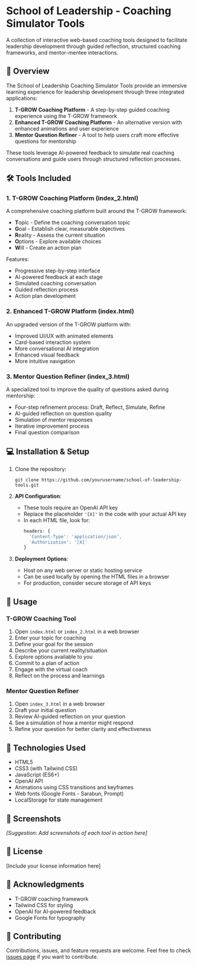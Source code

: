 # School of Leadership - Coaching Simulator Tools

A collection of interactive web-based coaching tools designed to facilitate leadership development through guided reflection, structured coaching frameworks, and mentor-mentee interactions.

## 🌟 Overview

The School of Leadership Coaching Simulator Tools provide an immersive learning experience for leadership development through three integrated applications:

1. **T-GROW Coaching Platform** - A step-by-step guided coaching experience using the T-GROW framework
2. **Enhanced T-GROW Coaching Platform** - An alternative version with enhanced animations and user experience
3. **Mentor Question Refiner** - A tool to help users craft more effective questions for mentorship

These tools leverage AI-powered feedback to simulate real coaching conversations and guide users through structured reflection processes.

## 🛠️ Tools Included

### 1. T-GROW Coaching Platform (index_2.html)

A comprehensive coaching platform built around the T-GROW framework:
- **T**opic - Define the coaching conversation topic
- **G**oal - Establish clear, measurable objectives
- **R**eality - Assess the current situation
- **O**ptions - Explore available choices
- **W**ill - Create an action plan

Features:
- Progressive step-by-step interface
- AI-powered feedback at each stage
- Simulated coaching conversation
- Guided reflection process
- Action plan development

### 2. Enhanced T-GROW Platform (index.html)

An upgraded version of the T-GROW platform with:
- Improved UI/UX with animated elements
- Card-based interaction system
- More conversational AI integration
- Enhanced visual feedback
- More intuitive navigation

### 3. Mentor Question Refiner (index_3.html)

A specialized tool to improve the quality of questions asked during mentorship:
- Four-step refinement process: Draft, Reflect, Simulate, Refine
- AI-guided reflection on question quality
- Simulation of mentor responses
- Iterative improvement process
- Final question comparison

## 💻 Installation & Setup

1. Clone the repository:
   ```
   git clone https://github.com/yourusername/school-of-leadership-tools.git
   ```

2. **API Configuration**:
   - These tools require an OpenAI API key
   - Replace the placeholder `'[X]'` in the code with your actual API key
   - In each HTML file, look for:
     ```javascript
     headers: {
       'Content-Type': 'application/json',
       'Authorization': '[X]'
     }
     ```

3. **Deployment Options**:
   - Host on any web server or static hosting service
   - Can be used locally by opening the HTML files in a browser
   - For production, consider secure storage of API keys

## 🚀 Usage

### T-GROW Coaching Tool
1. Open `index.html` or `index_2.html` in a web browser
2. Enter your topic for coaching
3. Define your goal for the session
4. Describe your current reality/situation
5. Explore options available to you
6. Commit to a plan of action
7. Engage with the virtual coach
8. Reflect on the process and learnings

### Mentor Question Refiner
1. Open `index_3.html` in a web browser
2. Draft your initial question
3. Review AI-guided reflection on your question
4. See a simulation of how a mentor might respond
5. Refine your question for better clarity and effectiveness

## 🔧 Technologies Used

- HTML5
- CSS3 (with Tailwind CSS)
- JavaScript (ES6+)
- OpenAI API
- Animations using CSS transitions and keyframes
- Web fonts (Google Fonts - Sarabun, Prompt)
- LocalStorage for state management

## 📸 Screenshots

*[Suggestion: Add screenshots of each tool in action here]*

## 📄 License

[Include your license information here]

## 🙏 Acknowledgments

- T-GROW coaching framework
- Tailwind CSS for styling
- OpenAI for AI-powered feedback
- Google Fonts for typography

## 🤝 Contributing

Contributions, issues, and feature requests are welcome. Feel free to check [issues page](link-to-issues) if you want to contribute.
